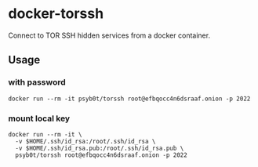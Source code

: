 # docker-torssh

Connect to TOR SSH hidden services from a docker container.

## Usage

### with password

```
docker run --rm -it psyb0t/torssh root@efbqocc4n6dsraaf.onion -p 2022
```

### mount local key

```
docker run --rm -it \
  -v $HOME/.ssh/id_rsa:/root/.ssh/id_rsa \
  -v $HOME/.ssh/id_rsa.pub:/root/.ssh/id_rsa.pub \
  psyb0t/torssh root@efbqocc4n6dsraaf.onion -p 2022
```
